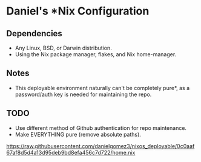 # Daniel's *Nix Configuration

## Dependencies

- Any Linux, BSD, or Darwin distribution.
- Using the Nix package manager, flakes, and Nix home-manager.

## Notes

- This deployable environment naturally can't be completely pure*, as a password/auth 
key is needed for maintaining the repo. 

## TODO

- Use different method of Github authentication for repo maintenance.
- Make EVERYTHING pure (remove absolute paths).

https://raw.githubusercontent.com/danielgomez3/nixos_deployable/0c0aaf67af8d5d4a13d95deb9bd8efa456c7d722/home.nix
